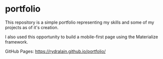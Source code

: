 # portfolio

This repository is a simple portfolio representing my skills and some of my projects as of it's creation.

I also used this opportunity to build a mobile-first page using the Materialize framework.

GitHub Pages: https://rydralain.github.io/portfolio/
